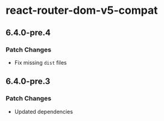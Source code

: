 # react-router-dom-v5-compat

## 6.4.0-pre.4

### Patch Changes

- Fix missing `dist` files

## 6.4.0-pre.3

### Patch Changes

- Updated dependencies
